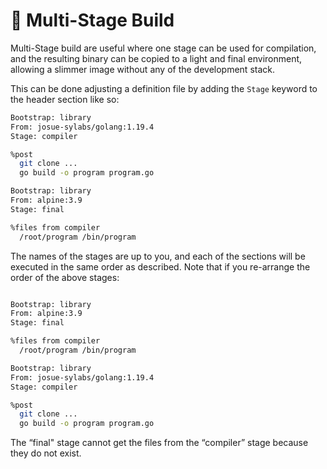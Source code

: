 # 📄 Multi-Stage Build

Multi-Stage build are useful where one stage can be used for compilation, and the resulting binary can be copied to a light and final environment, allowing a slimmer image without any of the development stack.

This can be done adjusting a definition file by adding the `Stage` keyword to the header section like so:

```bash
Bootstrap: library
From: josue-sylabs/golang:1.19.4
Stage: compiler

%post
  git clone ...
  go build -o program program.go

Bootstrap: library
From: alpine:3.9
Stage: final

%files from compiler
  /root/program /bin/program
```

The names of the stages are up to you, and each of the sections will be executed in the same order as described. Note that if you re-arrange the order of the above stages:

```bash

Bootstrap: library
From: alpine:3.9
Stage: final

%files from compiler
  /root/program /bin/program

Bootstrap: library
From: josue-sylabs/golang:1.19.4
Stage: compiler

%post
  git clone ...
  go build -o program program.go

```

The “final" stage cannot get the files from the “compiler” stage because they do not exist.
